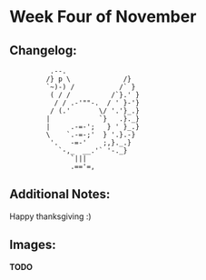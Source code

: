 # Week Four of November

## Changelog:
              .--.
             /} p \             /}
             `~)-) /           /` }
              ( / /          /`}.' }
               / / .-'""-.  / ' }-'}
              / (.'       \/ '.'}_.}
             |            `}   .}._}
             |     .-=-';   } ' }_.}
             \    `.-=-;'  } '.}.-}
              '.   -=-'    ;,}._.}
                `-,_  __.'` '-._}
                   `|||
                   .=='=,
## Additional Notes:
Happy thanksgiving :)
## Images:
**TODO**